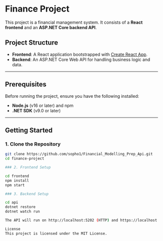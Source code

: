# Finance Project

This project is a financial management system. It consists of a **React frontend** and an **ASP.NET Core backend API**.

## Project Structure

- **Frontend**: A React application bootstrapped with [Create React App](https://github.com/facebook/create-react-app).
- **Backend**: An ASP.NET Core Web API for handling business logic and data.

---

## Prerequisites

Before running the project, ensure you have the following installed:

- **Node.js** (v16 or later) and npm
- **.NET SDK** (v9.0 or later)

---

## Getting Started

### 1. Clone the Repository

```bash
git clone https://github.com/sopho1/Financial_Modelling_Prep_Api.git
cd finance-project

### 2. Frontend Setup

cd frontend
npm install
npm start

### 3. Backend Setup

cd api
dotnet restore
dotnet watch run

The API will run on http://localhost:5202 (HTTP) and https://localhost:7020 (HTTPS).

License
This project is licensed under the MIT License.